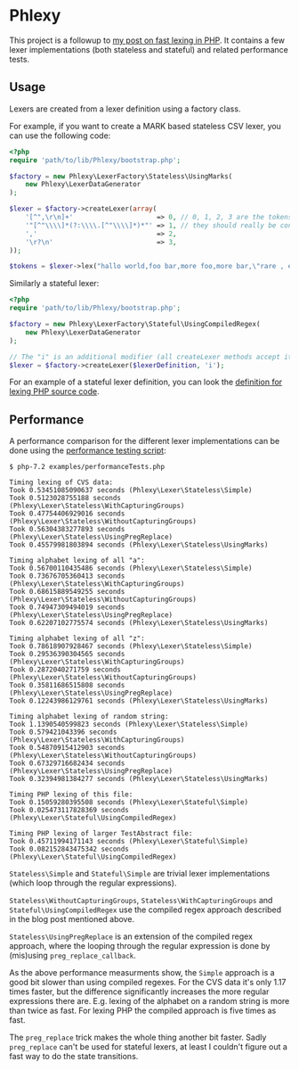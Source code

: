 Phlexy
======

This project is a followup to [my post on fast lexing in PHP][lexing_blog_post]. It contains a few lexer implementations
(both stateless and stateful) and related performance tests.

Usage
-----

Lexers are created from a lexer definition using a factory class.

For example, if you want to create a MARK based stateless CSV lexer, you can use the following code:

```php
<?php
require 'path/to/lib/Phlexy/bootstrap.php';

$factory = new Phlexy\LexerFactory\Stateless\UsingMarks(
    new Phlexy\LexerDataGenerator
);

$lexer = $factory->createLexer(array(
    '[^",\r\n]+'                     => 0, // 0, 1, 2, 3 are the tokens
    '"[^"\\\\]*(?:\\\\.[^"\\\\]*)*"' => 1, // they should really be constants
    ','                              => 2,
    '\r?\n'                          => 3,
));

$tokens = $lexer->lex("hallo world,foo bar,more foo,more bar,\"rare , escape\",some more,stuff\n...");
```

Similarly a stateful lexer:

```php
<?php
require 'path/to/lib/Phlexy/bootstrap.php';

$factory = new Phlexy\LexerFactory\Stateful\UsingCompiledRegex(
    new Phlexy\LexerDataGenerator
);

// The "i" is an additional modifier (all createLexer methods accept it)
$lexer = $factory->createLexer($lexerDefinition, 'i');
```

For an example of a stateful lexer definition, you can look the [definition for lexing PHP source
code][php_lexer_definition].

Performance
-----------

A performance comparison for the different lexer implementations can be done using the [performance testing
script][performance_test_file]:

```
$ php-7.2 examples/performanceTests.php

Timing lexing of CVS data:
Took 0.53451085090637 seconds (Phlexy\Lexer\Stateless\Simple)
Took 0.5123028755188 seconds (Phlexy\Lexer\Stateless\WithCapturingGroups)
Took 0.47754406929016 seconds (Phlexy\Lexer\Stateless\WithoutCapturingGroups)
Took 0.56304383277893 seconds (Phlexy\Lexer\Stateless\UsingPregReplace)
Took 0.45579981803894 seconds (Phlexy\Lexer\Stateless\UsingMarks)

Timing alphabet lexing of all "a":
Took 0.56700110435486 seconds (Phlexy\Lexer\Stateless\Simple)
Took 0.73676705360413 seconds (Phlexy\Lexer\Stateless\WithCapturingGroups)
Took 0.68615889549255 seconds (Phlexy\Lexer\Stateless\WithoutCapturingGroups)
Took 0.74947309494019 seconds (Phlexy\Lexer\Stateless\UsingPregReplace)
Took 0.62207102775574 seconds (Phlexy\Lexer\Stateless\UsingMarks)

Timing alphabet lexing of all "z":
Took 0.78618907928467 seconds (Phlexy\Lexer\Stateless\Simple)
Took 0.29536390304565 seconds (Phlexy\Lexer\Stateless\WithCapturingGroups)
Took 0.2872040271759 seconds (Phlexy\Lexer\Stateless\WithoutCapturingGroups)
Took 0.35811686515808 seconds (Phlexy\Lexer\Stateless\UsingPregReplace)
Took 0.12243986129761 seconds (Phlexy\Lexer\Stateless\UsingMarks)

Timing alphabet lexing of random string:
Took 1.1390540599823 seconds (Phlexy\Lexer\Stateless\Simple)
Took 0.579421043396 seconds (Phlexy\Lexer\Stateless\WithCapturingGroups)
Took 0.54870915412903 seconds (Phlexy\Lexer\Stateless\WithoutCapturingGroups)
Took 0.67329716682434 seconds (Phlexy\Lexer\Stateless\UsingPregReplace)
Took 0.32394981384277 seconds (Phlexy\Lexer\Stateless\UsingMarks)

Timing PHP lexing of this file:
Took 0.15059280395508 seconds (Phlexy\Lexer\Stateful\Simple)
Took 0.025473117828369 seconds (Phlexy\Lexer\Stateful\UsingCompiledRegex)

Timing PHP lexing of larger TestAbstract file:
Took 0.45711994171143 seconds (Phlexy\Lexer\Stateful\Simple)
Took 0.082152843475342 seconds (Phlexy\Lexer\Stateful\UsingCompiledRegex)
```


`Stateless\Simple` and `Stateful\Simple` are trivial lexer implementations (which loop through the regular expressions).

`Stateless\WithoutCapturingGroups`, `Stateless\WithCapturingGroups` and `Stateful\UsingCompiledRegex` use the compiled
regex approach described in the blog post mentioned above.

`Stateless\UsingPregReplace` is an extension of the compiled regex approach, where the looping through the regular
expression is done by (mis)using `preg_replace_callback`.

As the above performance measurments show, the `Simple` approach is a good bit slower than using compiled regexes. For
the CVS data it's only 1.17 times faster, but the difference significantly increases the more regular expressions there
are. E.g. lexing of the alphabet on a random string is more than twice as fast. For lexing PHP the compiled approach
is five times as fast.

The `preg_replace` trick makes the whole thing another bit faster. Sadly `preg_replace` can't be used for stateful
lexers, at least I couldn't figure out a fast way to do the state transitions.

 [lexing_blog_post]: http://nikic.github.com/2011/10/23/Improving-lexing-performance-in-PHP.html
 [php_lexer_definition]: https://github.com/nikic/Phlexy/blob/master/examples/phpLexerDefinition.php
 [performance_test_file]: https://github.com/nikic/Phlexy/blob/master/examples/performanceTests.php